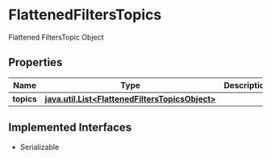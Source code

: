 

# FlattenedFiltersTopics

Flattened FiltersTopic Object

## Properties

Name | Type | Description | Notes
------------ | ------------- | ------------- | -------------
**topics** | [**java.util.List&lt;FlattenedFiltersTopicsObject&gt;**](FlattenedFiltersTopicsObject.md) |  |  [optional]


## Implemented Interfaces

* Serializable


